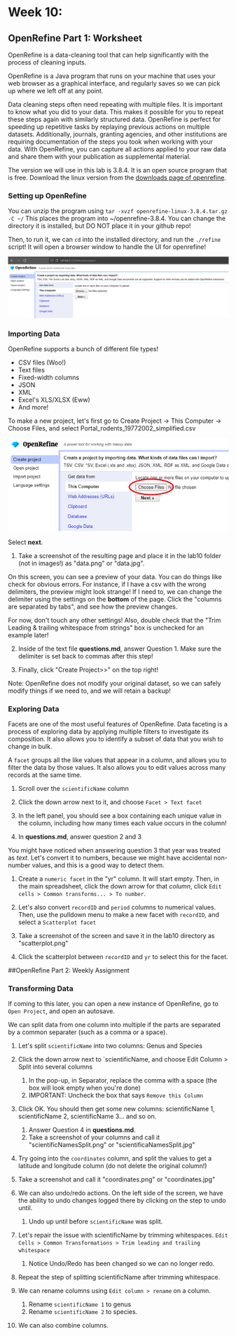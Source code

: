 # Week 10:
## OpenRefine Part 1: Worksheet
OpenRefine is a data-cleaning tool that can help significantly with the process of cleaning inputs.

OpenRefine is a Java program that runs on your machine that uses your web browser as a graphical interface, and regularly saves so we can pick up where we left off at any point.

Data cleaning steps often need repeating with multiple files. It is important to know what you did to your data. This makes it possible for you to repeat these steps again with similarly structured data. OpenRefine is perfect for speeding up repetitive tasks by replaying previous actions on multiple datasets.
Additionally, journals, granting agencies, and other institutions are requiring documentation of the steps you took when working with your data. With OpenRefine, you can capture all actions applied to your raw data and share them with your publication as supplemental material.

The version we will use in this lab is 3.8.4. It is an open source program that is free. Download the linux version from the [downloads page of openrefine](https://openrefine.org/download).

### Setting up OpenRefine
You can unzip the program using `tar -xvzf openrefine-linux-3.8.4.tar.gz -C ~/`
This places the program into ~/openrefine-3.8.4. You can change the directory it is installed, but DO NOT place it in your github repo!

Then, to run it, we can `cd` into the installed directory, and run the `./refine` script!
It will open a browser window to handle the UI for openrefine!

![The openrefine start](/lab10/images/openrefine-ui.png "An example of the openrefine start.")

### Importing Data
OpenRefine supports a bunch of different file types!
* CSV files (Woo!)
* Text files
* Fixed-width columns
* JSON
* XML
* Excel's XLS/XLSX (Eww)
* And more!

To make a new project, let's first go to Create Project -> This Computer -> Choose Files,
and select Portal\_rodents\_19772002\_simplified.csv

![The upload button location for openrefine](/lab10/images/openrefine-upload.png "Where the upload button is.")

Select **next**.

1. Take a screenshot of the resulting page and place it in the lab10 folder (not in images!) as "data.png" or "data.jpg".

On this screen, you can see a preview of your data. You can do things like check for obvious errors. For instance, if I have a csv with the wrong delimiters, the preview might look strange! If I need to, we can change the delimiter using the settings on the **bottom** of the page. Click the "columns are separated by tabs", and see how the preview changes.

For now, don't touch any other settings! Also, double check that the "Trim Leading & trailing whitespace from strings" box is unchecked for an example later!

2. Inside of the text file __questions.md__, answer Question 1. Make sure the delimiter is set back to commas after this step!

3. Finally, click "Create Project>>" on the top right!

Note: OpenRefine does not modify your original dataset, so we can safely modify things if we need to, and we will retain a backup!

### Exploring Data

Facets are one of the most useful features of OpenRefine. Data faceting is a process of exploring data by applying multiple filters to investigate its composition. It also allows you to identify a subset of data that you wish to change in bulk.

A `facet` groups all the like values that appear in a column, and allows you to filter the data by those values. It also allows you to edit values across many records at the same time.

1. Scroll over the `scientificName` column

2. Click the down arrow next to it, and choose `Facet > Text facet`

3. In the left panel, you should see a box containing each unique value in the column, including how many times each value occurs in the column!

4. In __questions.md__, answer question 2 and 3

You might have noticed when answering question 3 that year was treated as _text_.
Let's convert it to numbers, because we might have accidental non-number values, and this is a good way to detect them.

1. Create a `numeric facet` in the "yr" column. It will start empty. Then, in the main spreadsheet, click the down arrow for that *column*, click `Edit cells > Common transforms... > To number`.

2. Let's also convert `recordID` and `period` columns to numerical values. Then, use the pulldown menu to make a new facet with `recordID`, and select a `Scatterplot facet`

3. Take a screenshot of the screen and save it in the lab10 directory as "scatterplot.png"

4. Click the scatterplot between `recordID` and `yr` to select this for the facet.

##OpenRefine Part 2: Weekly Assignment

### Transforming Data
If coming to this later, you can open a new instance of OpenRefine, go to `Open Project`, and open an autosave. 

We can split data from one column into multiple if the parts are separated by a common separater (such as a comma or a space).

1. Let's split `scientificName` into two columns: Genus and Species

2. Click the down arrow next to `scientificName, and choose Edit Column > Split into several columns
	1. In the pop-up, in Separator, replace the comma with a space (the box will look empty when you're done)
	2. IMPORTANT: Uncheck the box that says `Remove this Column`

3. Click OK. You should then get some new columns: scientificName 1, scientificName 2, scientificName 3... and so on.
	1. Answer Question 4 in __questions.md__.
	2. Take a screenshot of your columns and call it "scientificNamesSplit.png" or "scientificaNamesSplit.jpg"

4. Try going into the `coordinates` column, and split the values to get a latitude and longitude column (do not delete the original column!)

5. Take a screenshot and call it "coordinates.png" or "coordinates.jpg"

6. We can also undo/redo actions. On the left side of the screen, we have the ability to undo changes logged there by clicking on the step to undo until.
	1. Undo up until before `scientificName` was split.

7. Let's repair the issue with scientificName by trimming whitespaces. `Edit Cells > Common Transformations > Trim leading and trailing whitespace`
	1. Notice Undo/Redo has been changed so we can no longer redo.

8. Repeat the step of splitting scientificName after trimming whitespace.

9. We can rename columns using `Edit column > rename` on a column.
	1. Rename `scientificName 1` to genus
	2. Rename `scientificName 2` to species.

10. We can also combine columns. 
